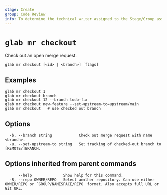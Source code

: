```yaml
---
stage: Create
group: Code Review
info: To determine the technical writer assigned to the Stage/Group associated with this page, see https://about.gitlab.com/handbook/product/ux/technical-writing/#assignments
---
```


<!--
This documentation is auto generated by a script.
Please do not edit this file directly. Run `make gen-docs` instead.
-->

# `glab mr checkout`

Check out an open merge request.

```plaintext
glab mr checkout [<id> | <branch>] [flags]
```

## Examples

```plaintext
glab mr checkout 1
glab mr checkout branch
glab mr checkout 12 --branch todo-fix
glab mr checkout new-feature --set-upstream-to=upstream/main
glab mr checkout   # use checked out branch

```

## Options

```plaintext
  -b, --branch string            Check out merge request with name <branch>.
  -u, --set-upstream-to string   Set tracking of checked-out branch to [REMOTE/]BRANCH.
```

## Options inherited from parent commands

```plaintext
      --help              Show help for this command.
  -R, --repo OWNER/REPO   Select another repository. Can use either OWNER/REPO or `GROUP/NAMESPACE/REPO` format. Also accepts full URL or Git URL.
```
